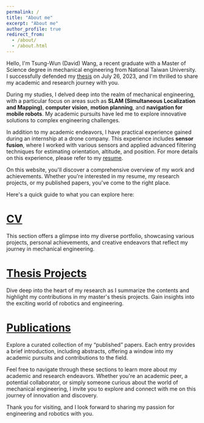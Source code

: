 ```yaml
---
permalink: /
title: "About me"
excerpt: "About me"
author_profile: true
redirect_from: 
  - /about/
  - /about.html
---
```

Hello, I'm Tsung-Wun (David) Wang, a recent graduate with a Master of Science degree in mechanical engineering from National Taiwan University. I successfully defended my [thesis](https://twwang97.github.io/publication/2010-10-01-paper-title-number-2) on July 26, 2023, and I'm thrilled to share my academic and research journey with you.

During my studies, I delved deep into the realm of mechanical engineering, with a particular focus on areas such as <b>SLAM (Simultaneous Localization and Mapping)</b>, <b>computer vision</b>, <b>motion planning</b>, and <b>navigation for mobile robots</b>. My academic pursuits have led me to explore innovative solutions to complex engineering challenges.

In addition to my academic endeavors, I have practical experience gained during an internship at a drone company. This experience includes <b>sensor fusion</b>, where I worked with various sensors and applied advanced filtering techniques for estimating orientation, altitude, and position. For more details on this experience, please refer to my [resume](http://twwang97.github.io/files/professional_standard_resume_0915.pdf).

On this website, you'll discover a comprehensive overview of my work and achievements. Whether you're interested in my resume, my research projects, or my published papers, you've come to the right place.

Here's a quick guide to what you can explore here:

[CV](https://twwang97.github.io/cv/)
======
This section offers a glimpse into my diverse portfolio, showcasing various projects, personal achievements, and creative endeavors that reflect my journey in mechanical engineering.

[Thesis Projects](https://twwang97.github.io/thesis/)
======
Dive deep into the heart of my research as I summarize the contents and highlight my contributions in my master's thesis projects. Gain insights into the exciting world of robotics and engineering.

[Publications](https://twwang97.github.io/publications/)
======
Explore a curated collection of my “published” papers. Each entry provides a brief introduction, including abstracts, offering a window into my academic pursuits and contributions to the field.

Feel free to navigate through these sections to learn more about my academic and research endeavors. Whether you're an academic peer, a potential collaborator, or simply someone curious about the world of mechanical engineering, I invite you to explore and connect with me on this journey of innovation and discovery.

Thank you for visiting, and I look forward to sharing my passion for engineering and robotics with you.
